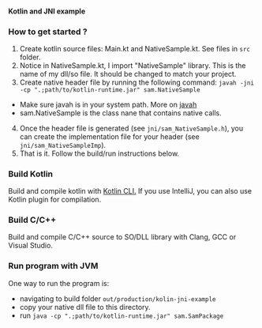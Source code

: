 #### Kotlin and JNI example

### How to get started ?
1) Create kotlin source files: Main.kt and NativeSample.kt. See files in ```src``` folder.
2) Notice in NativeSample.kt, I import "NativeSample" library. This is the name of my dll/so file. It should be changed to match your project.
3) Create native header file by running the following command:
```javah -jni -cp ".;path/to/kotlin-runtime.jar" sam.NativeSample```
* Make sure javah is in your system path. More on [javah](http://docs.oracle.com/javase/7/docs/technotes/tools/windows/javah.html)
* sam.NativeSample is the class nane that contains native calls.
4) Once the header file is generated (see ```jni/sam_NativeSample.h```), you can create the implementation file for your header (see ```jni/sam_NativeSampleImp```).
5) That is it. Follow the build/run instructions below. 

### Build Kotlin
Build and compile kotlin with [Kotlin CLI.](https://github.com/JetBrains/kotlin/releases/tag/build-0.13.1514)
If you use IntelliJ, you can also use Kotlin plugin for compilation.

### Build C/C++
Build and compile C/C++ source to SO/DLL library with Clang, GCC or Visual Studio.

### Run program with JVM
One way to run the program is:
* navigating to build folder ```out/production/kolin-jni-example```
* copy your native dll file to this directory.
* run ```java -cp ".;path/to/kotlin-runtime.jar" sam.SamPackage```
    